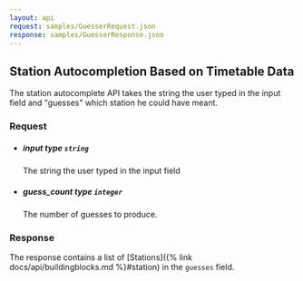```yaml
---
layout: api
request: samples/GuesserRequest.json
response: samples/GuesserResponse.json
---
```


## Station Autocompletion Based on Timetable Data

The station autocomplete API takes the string the user typed in the input field and "guesses" which station he could have meant.

### Request

  - ##### <span class="param">input</span> type `string`
    The string the user typed in the input field
  - ##### <span class="param">guess_count</span> type `integer`
    The number of guesses to produce.

### Response

The response contains a list of [Stations]({% link docs/api/buildingblocks.md %}#station) in the `guesses` field.